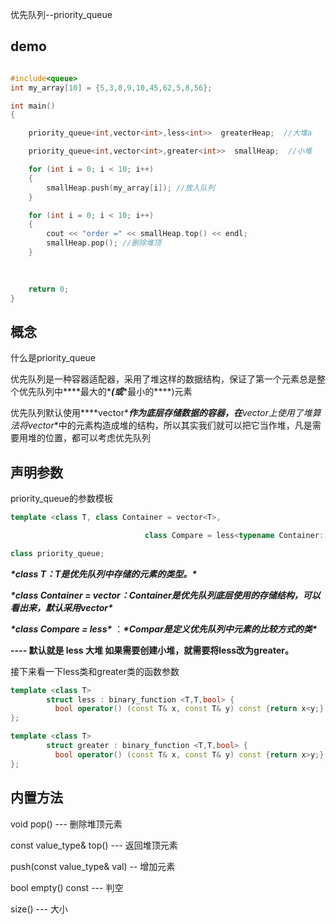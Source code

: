 优先队列--priority_queue

## demo

```c++

#include<queue>
int my_array[10] = {5,3,8,9,10,45,62,5,8,56};

int main()
{   

    priority_queue<int,vector<int>,less<int>>  greaterHeap;  //大堆a

    priority_queue<int,vector<int>,greater<int>>  smallHeap;  //小堆

    for (int i = 0; i < 10; i++)
    {
        smallHeap.push(my_array[i]); //放入队列
    }

    for (int i = 0; i < 10; i++)
    {
        cout << "order =" << smallHeap.top() << endl;
        smallHeap.pop(); //删除堆顶
    }
    
    

    return 0;
}
```

## 概念

什么是priority_queue

优先队列是一种容器适配器，采用了堆这样的数据结构，保证了第一个元素总是整个优先队列中***\*最大的\****(或***\*最小的\****)元素

优先队列默认使用***\*vector\****作为底层存储数据的容器，在**vector**上使用了堆算法将**vector**中的元素构造成堆的结构，所以其实我们就可以把它当作堆，凡是需要用堆的位置，都可以考虑优先队列



## 声明参数

priority_queue的参数模板

```c++
template <class T, class Container = vector<T>,

                              class Compare = less<typename Container::value_type> >

class priority_queue;

```

 ***\*class T：T是优先队列中存储的元素的类型。\****



 ***\*class Container = vector<T>：Container是优先队列底层使用的存储结构，可以看出来，默认采用vector\****





***\*class Compare = less<typename Container::value_type>\**** ：***\*Compar是定义优先队列中元素的比较方式的类\****

**---- 默认就是  less  大堆   如果需要创建小堆，就需要将less改为greater。**



接下来看一下less类和greater类的函数参数

```c++
template <class T> 
        struct less : binary_function <T,T,bool> {
          bool operator() (const T& x, const T& y) const {return x<y;}
};

```





```c++
template <class T> 
        struct greater : binary_function <T,T,bool> {
          bool operator() (const T& x, const T& y) const {return x>y;}
}; 

```



## 内置方法

void pop()   --- 删除堆顶元素

const value_type& top()      ---  返回堆顶元素

push(const value_type& val)  --  增加元素

bool empty() const   ---  判空

size()   ---  大小